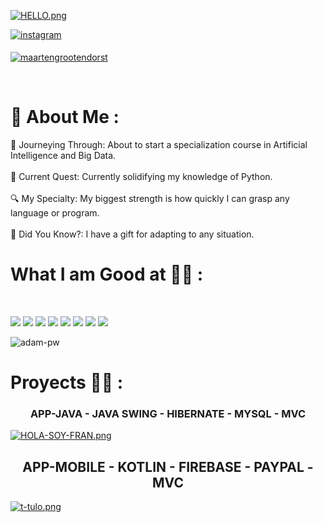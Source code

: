
[![HELLO.png](https://i.postimg.cc/v8fbGt3v/HELLO.png)](https://postimg.cc/BtSdgHW8)

<div>
<a href="https://www.instagram.com/frangarcia_efs/" target="_blank">
<img src=https://img.shields.io/badge/instagram-%ff5851db.svg?color=C13584&style=for-the-badge&logo=instagram&logoColor=white alt=instagram style="margin-bottom: 5px;" />

<a href="https://www.linkedin.com/in/mgrootendorst/" target="blank"><img align="center" src="https://img.shields.io/badge/-LinkedIn-039BE5?style=for-the-badge&logo=Linkedin&logoColor=white&link=https://www.linkedin.com/in/mgrootendorst/" alt="maartengrootendorst"/></a>
</div>

<br>

# 💫 About Me :
🚀 Journeying Through: About to start a specialization course in Artificial Intelligence and Big Data.<br><br>
📘 Current Quest: Currently solidifying my knowledge of Python.<br><br>
🔍 My Specialty: My biggest strength is how quickly I can grasp any language or program.<br><br>
🌟 Did You Know?: I have a gift for adapting to any situation.



# What I am Good at 🧑‍💻 :

<br>

<img src="https://img.icons8.com/color/48/000000/java-coffee-cup-logo--v1.png"/> <img src="https://img.icons8.com/?size=50&id=13441&format=png&color=000000"/> <img src="https://img.icons8.com/?size=50&id=ZoxjA0jZDdFZ&format=png&color=000000"/>
<img src="https://img.icons8.com/color/48/000000/mysql-logo.png"/> <img src="https://img.icons8.com/color/48/000000/firebase.png"/>
<img src="https://img.icons8.com/color/48/000000/html-5--v1.png"/> <img src="https://img.icons8.com/color/48/000000/css3.png"/>  <img src="https://img.icons8.com/color/48/000000/javascript--v1.png"/> 

<img
src="https://github-readme-stats.vercel.app/api/top-langs?username=FrankEfese&exclude_repo=PPL_A_2022_10,PBP_Mini_Project&show_icons=true&locale=en&bg_color=0d1117&text_color=ffffff&layout=compact"
alt="adam-pw"
bg_color=#808080/>
<br>

# Proyects 🧑‍💻 :

### <div align="center"> APP-JAVA - JAVA SWING - HIBERNATE - MYSQL - MVC </div>

[![HOLA-SOY-FRAN.png](https://i.postimg.cc/1zF33sYY/HOLA-SOY-FRAN.png)](https://postimg.cc/LqHpyKSz)

## <div align="center">APP-MOBILE - KOTLIN - FIREBASE - PAYPAL - MVC</div>

[![t-tulo.png](https://i.postimg.cc/t47wXwzS/t-tulo.png)](https://postimg.cc/jD0Zc8mP)






